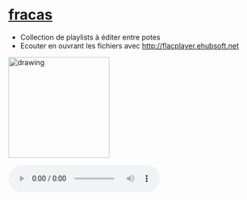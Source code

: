 # [fracas](https://drive.google.com/open?id=1h-dflwqPgA-ofS9I9ZqgZaiWCSp-UokB)

- Collection de playlists à éditer entre potes
- Ecouter en ouvrant les fichiers avec http://flacplayer.ehubsoft.net

<img src="assets/Horny_Badger_vol_1.jpg" alt="drawing" width="200"/>

<audio controls="1" controlslist="nodownload nofullscreen noremoteplayback" alt="The Sound File">&lt;source src="/user/pages/m4as/the-sound-file.m4a"&gt;Your browser does not support the audio tag.</audio>

<audio src =”assets/Je_parle.m4a”, autoplay=”false”>

- lkj
- Tula - Otto A Totland
- leavv - fountain
- Thrust - Emcee

### go groove yourself
- Groove Armada - Purple Haze
	- My friend
- Blue Lab Beats - Hi There
- Carmel City - Pete Rock & CL Smooth
- Blue Funk - Heavy D
- Rather Unique – AZ beat by Pete Rock
- pete rock - take your time


### dance deezy dreamers
- Lucy Pearl - don't mess with my man
- Don't blame it on the boogie
- Lady - hear me tonight
- Yemi Alade - Night and Day
- Niniola - Omo Rapala
- Gramatik - Loungin' - *Street Bangerz*
- Saint Germain - Sure Thing (feat.john lee hooker)
- Saint germain - What You Think About
- LTJ - All Ya Got - https://youtu.be/RDwsCwprjbk
	- Xperience Organ Mind
	- People'$
- Blue Boy - Remember Me
- Oliver Cheatham - Get Down Saturday Night
- Chaka Khan - Like Sugar
- Marlena Shaw - Woman of the Ghetto (Akshin Alizadeh Remix) _gotIt_
- Musique Saoule - https://youtu.be/M3uCEyZ-k0Q
- Wanderléa - Mane Joao https://youtu.be/1Wx_7YfmXSU
- Tim Maia - **Rational Culture**
- Jorge Ben Jor - Take It Easy My Brother Charles https://youtu.be/FiQ3tGAXPK0
- Marcos Valle - Mentira (Chega de Mentira)
- Koffee - Toast
	- Koffee - W
	- BEAUTIFUL GIRLS - SEAN KINGSTON (Lyrics)
- Shaggy - It wasn't me

- [Tom Walker - Rapture](https://youtu.be/vXIRFVnApZM)
- Old town road remix
- Missy Elliot - Drain the Pain
- Gramatik - The prophet - *Street Bangerz*
- The Allergies - God Walked Down (*fafa*)
- pete rock - we roll - https://youtu.be/Xt8P4-7-CTg


### bitch
- Moonlight - Gaullin
- Roses - Imanbek Remix
- Silentó - Watch Me (Whip/Nae Nae)
- Jorja Smith - Be Honest (feat. Burna Boy) 
	- https://youtu.be/hQsZUVMwEls
	- remix jazz https://youtu.be/It3iCdU119w
- Jeremih - Birthday Sex - https://youtu.be/vYMxOzxKYYo
- David Guetta - Stay (don't go away)
- Daft Punk - Around the World
- Magic system - Premier gaou 
- J Balvin - Mi gente *latino*
- X - Nicky Jam *latino*
- I Like It - Cardi B *latinoremixx*
- Like That - Doja Cat


### Techno
- Regard - Ride it 
- Tiesto - Grapevine
- Sound of legend - Tell me why (*classic*)


### tripstrubop
- Thrust - Do You Understand? (Scam Remix)
- Morcheeba - Big Calm _gotIt_
- (e)motion - this is how we are
- infinite - take a look (instrumental)
- Tab & anitek
- Bowery Electric - Deep Blue
- 44th Move - Broken (Dan Shake Remix)(White) 
	 - https://44thmove.bandcamp.com/album/broken-dan-shake-remix
- Robert Glasper Experiment - Afro Blue (Feat. Erykah Badu)
- Chinsaku - See Ya..
	- Chinsaku - Midnight
- Tajima Hal - Grape Choice
- J Dilla - Life
- Moderator - Words remain
- FKJ - Lying Together
- FKJ - Go back home
- Desmond Cheese - more crack please
- [J Rawls - Great Live Caper (Feat. J Live)](https://youtu.be/qCvLtXmM-Ks)
	- instrumental : https://youtu.be/2phrL0xmKrk
- Carbon Based Lifeforms
- Torb The Roach & Floppy MySpace - Sykkelrytmer
	- Joa, det sier dem alltid
- Graffiti Artist Reel 1/1

## sexual hearing
- [Vanilla - Time](https://youtu.be/W7xT-uWFafI)
- CocoRosie - Smokey Taboo


### make me lose my funk
- Donny Hathaway - voices inside (everything is everything)
	- [The Slum](https://youtu.be/rdWoG4mMsXQ)
- Lee Dorsey - give it up
- Raphael Saadiq 
  - 100 yard dash
  - Let's Take A Walk.mp3
- Temptations - Take A Stroll Thru Your Mind
- James Brown - blind man can see it (extended)